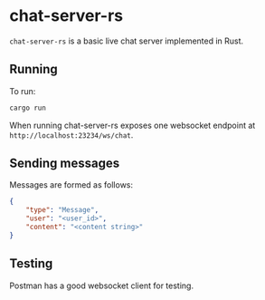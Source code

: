 # chat-server-rs

`chat-server-rs` is a basic live chat server implemented in Rust.

## Running

To run: 

```bash
cargo run
```

When running chat-server-rs exposes one websocket endpoint at `http://localhost:23234/ws/chat`.

## Sending messages

Messages are formed as follows:

```json
{
    "type": "Message",
    "user": "<user_id>",
    "content": "<content string>"
}

```

## Testing

Postman has a good websocket client for testing.